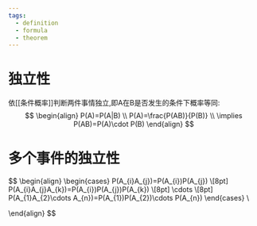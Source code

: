 ```yaml
---
tags:
  - definition
  - formula
  - theorem
---
```

# 独立性
依[[条件概率]]判断两件事情独立,即A在B是否发生的条件下概率等同:
$$
\begin{align}
P(A)=P(A|B) \\
P(A)=\frac{P(AB)}{P(B)} \\
\implies P(AB)=P(A)\cdot P(B)
\end{align}
$$

# 多个事件的独立性
$$
\begin{align}
\begin{cases}
P(A_{i}A_{j})=P(A_{i})P(A_{j}) \\[8pt]
P(A_{i}A_{j}A_{k})=P(A_{i})P(A_{j})P(A_{k}) \\[8pt]
\cdots \\[8pt]
P(A_{1}A_{2}\cdots A_{n})=P(A_{1})P(A_{2})\cdots P(A_{n})
\end{cases} \\

\end{align}
$$